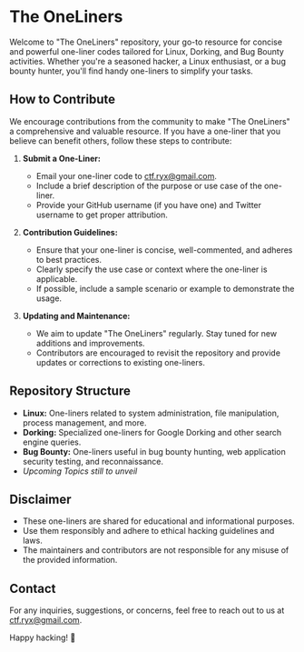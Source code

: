# The OneLiners

Welcome to "The OneLiners" repository, your go-to resource for concise and powerful one-liner codes tailored for Linux, Dorking, and Bug Bounty activities. Whether you're a seasoned hacker, a Linux enthusiast, or a bug bounty hunter, you'll find handy one-liners to simplify your tasks.

## How to Contribute

We encourage contributions from the community to make "The OneLiners" a comprehensive and valuable resource. If you have a one-liner that you believe can benefit others, follow these steps to contribute:

1. **Submit a One-Liner:**
   - Email your one-liner code to ctf.ryx@gmail.com.
   - Include a brief description of the purpose or use case of the one-liner.
   - Provide your GitHub username (if you have one) and Twitter username to get proper attribution.

2. **Contribution Guidelines:**
   - Ensure that your one-liner is concise, well-commented, and adheres to best practices.
   - Clearly specify the use case or context where the one-liner is applicable.
   - If possible, include a sample scenario or example to demonstrate the usage.

3. **Updating and Maintenance:**
   - We aim to update "The OneLiners" regularly. Stay tuned for new additions and improvements.
   - Contributors are encouraged to revisit the repository and provide updates or corrections to existing one-liners.

## Repository Structure

- **Linux:** One-liners related to system administration, file manipulation, process management, and more.
- **Dorking:** Specialized one-liners for Google Dorking and other search engine queries.
- **Bug Bounty:** One-liners useful in bug bounty hunting, web application security testing, and reconnaissance.
- *Upcoming Topics still to unveil*

## Disclaimer

- These one-liners are shared for educational and informational purposes.
- Use them responsibly and adhere to ethical hacking guidelines and laws.
- The maintainers and contributors are not responsible for any misuse of the provided information.

## Contact

For any inquiries, suggestions, or concerns, feel free to reach out to us at ctf.ryx@gmail.com.

Happy hacking! 🚀

